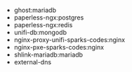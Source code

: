 - ghost:mariadb
- paperless-ngx:postgres
- paperless-ngx:redis
- unifi-db:mongodb
- nginx-proxy-unifi-sparks-codes:nginx
- nginx-pxe-sparks-codes:nginx
- shlink-mariadb:mariadb
- external-dns
